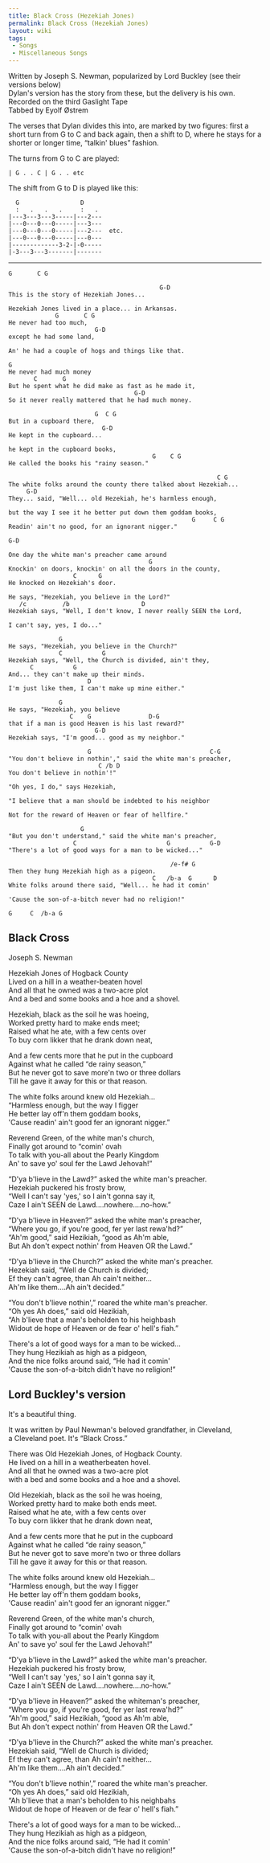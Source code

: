 ```yaml
---
title: Black Cross (Hezekiah Jones)
permalink: Black Cross (Hezekiah Jones)
layout: wiki
tags:
 - Songs
 - Miscellaneous Songs
---
```


Written by Joseph S. Newman, popularized by Lord Buckley (see their
versions below)  
Dylan's version has the story from these, but the delivery is his own.  
Recorded on the third Gaslight Tape  
Tabbed by Eyolf Østrem

The verses that Dylan divides this into, are marked by two figures:
first a short turn from G to C and back again, then a shift to D, where
he stays for a shorter or longer time, “talkin' blues” fashion.

The turns from G to C are played:

    | G . . C | G . . etc

The shift from G to D is played like this:

      G                 D
      :   .   .   .     :   .
    |---3---3---3-----|---2---
    |---0---0---0-----|---3---
    |---0---0---0-----|---2---  etc.
    |---0---0---0-----|---0---
    |-------------3-2-|-0-----
    |-3---3---3-------|-------

* * * * *

    G       C G

                                              G-D
    This is the story of Hezekiah Jones...

    Hezekiah Jones lived in a place... in Arkansas.
                 G       C G
    He never had too much,
                            G-D
    except he had some land,

    An' he had a couple of hogs and things like that.

    G
    He never had much money
           C       G
    But he spent what he did make as fast as he made it,
                                       G-D
    So it never really mattered that he had much money.

                            G  C G
    But in a cupboard there,
                              G-D
    He kept in the cupboard...

    he kept in the cupboard books,
                                            G    C G
    He called the books his "rainy season."

                                                              C G
    The white folks around the county there talked about Hezekiah...
         G-D
    They... said, "Well... old Hezekiah, he's harmless enough,

    but the way I see it he better put down them goddam books,
                                                       G     C G
    Readin' ain't no good, for an ignorant nigger."

    G-D

    One day the white man's preacher came around
                                           G
    Knockin' on doors, knockin' on all the doors in the county,
                      C      G
    He knocked on Hezekiah's door.

    He says, "Hezekiah, you believe in the Lord?"
       /c          /b                    D
    Hezekiah says, "Well, I don't know, I never really SEEN the Lord,

    I can't say, yes, I do..."

                  G
    He says, "Hezekiah, you believe in the Church?"
                  C           G
    Hezekiah says, "Well, the Church is divided, ain't they,
          C           G
    And... they can't make up their minds.
                          D
    I'm just like them, I can't make up mine either."

                  G
    He says, "Hezekiah, you believe
                     C    G                D-G
    that if a man is good Heaven is his last reward?"
                            G-D
    Hezekiah says, "I'm good... good as my neighbor."

                          G                                 C-G
    "You don't believe in nothin'," said the white man's preacher,
                             C /b D
    You don't believe in nothin'!"

    "Oh yes, I do," says Hezekiah,

    "I believe that a man should be indebted to his neighbor

    Not for the reward of Heaven or fear of hellfire."

                        G
    "But you don't understand," said the white man's preacher,
                      C                         G           G-D
    "There's a lot of good ways for a man to be wicked..."

                                                 /e-f# G
    Then they hung Hezekiah high as a pigeon.
                                            C   /b-a  G      D
    White folks around there said, "Well... he had it comin'

    'Cause the son-of-a-bitch never had no religion!"

    G     C  /b-a G

<h2>
Black Cross

</h2>
Joseph S. Newman

Hezekiah Jones of Hogback County  
Lived on a hill in a weather-beaten hovel  
And all that he owned was a two-acre plot  
And a bed and some books and a hoe and a shovel.

Hezekiah, black as the soil he was hoeing,  
Worked pretty hard to make ends meet;  
Raised what he ate, with a few cents over  
To buy corn likker that he drank down neat,

And a few cents more that he put in the cupboard  
Against what he called “de rainy season,”  
But he never got to save more'n two or three dollars  
Till he gave it away for this or that reason.

The white folks around knew old Hezekiah...  
“Harmless enough, but the way I figger  
He better lay off'n them goddam books,  
'Cause readin' ain't good fer an ignorant nigger.”

Reverend Green, of the white man's church,  
Finally got around to “comin' ovah  
To talk with you-all about the Pearly Kingdom  
An' to save yo' soul fer the Lawd Jehovah!”

“D'ya b'lieve in the Lawd?” asked the white man's preacher.  
Hezekiah puckered his frosty brow,  
“Well I can't say 'yes,' so I ain't gonna say it,  
Caze I ain't SEEN de Lawd....nowhere....no-how.”

“D'ya b'lieve in Heaven?” asked the white man's preacher,  
“Where you go, if you're good, fer yer last rewa'hd?”  
“Ah'm good,” said Hezikiah, “good as Ah'm able,  
But Ah don't expect nothin' from Heaven OR the Lawd.”

“D'ya b'lieve in the Church?” asked the white man's preacher.  
Hezekiah said, “Well de Church is divided;  
Ef they can't agree, than Ah cain't neither...  
Ah'm like them....Ah ain't decided.”

“You don't b'lieve nothin',” roared the white man's preacher.  
“Oh yes Ah does,” said old Hezikiah,  
“Ah b'lieve that a man's beholden to his heighbash  
Widout de hope of Heaven or de fear o' hell's fiah.”

There's a lot of good ways for a man to be wicked...  
They hung Hezikiah as high as a pidgeon,  
And the nice folks around said, “He had it comin'  
'Cause the son-of-a-bitch didn't have no religion!”

<h2 class="songversion">
Lord Buckley's version

</h2>
It's a beautiful thing.

It was written by Paul Newman's beloved grandfather, in Cleveland,  
a Cleveland poet. It's “Black Cross.”

There was Old Hezekiah Jones, of Hogback County.  
He lived on a hill in a weatherbeaten hovel.  
And all that he owned was a two-acre plot  
with a bed and some books and a hoe and a shovel.

Old Hezekiah, black as the soil he was hoeing,  
Worked pretty hard to make both ends meet.  
Raised what he ate, with a few cents over  
To buy corn likker that he drank down neat,

And a few cents more that he put in the cupboard  
Against what he called “de rainy season,”  
But he never got to save more'n two or three dollars  
Till he gave it away for this or that reason.

The white folks around knew old Hezekiah...  
“Harmless enough, but the way I figger  
He better lay off'n them goddam books,  
'Cause readin' ain't good fer an ignorant nigger.”

Reverend Green, of the white man's church,  
Finally got around to “comin' ovah  
To talk with you-all about the Pearly Kingdom  
An' to save yo' soul fer the Lawd Jehovah!”

“D'ya b'lieve in the Lawd?” asked the white man's preacher.  
Hezekiah puckered his frosty brow,  
“Well I can't say 'yes,' so I ain't gonna say it,  
Caze I ain't SEEN de Lawd....nowhere....no-how.”

“D'ya b'lieve in Heaven?” asked the whiteman's preacher,  
“Where you go, if you're good, fer yer last rewa'hd?”  
“Ah'm good,” said Hezikiah, “good as Ah'm able,  
But Ah don't expect nothin' from Heaven OR the Lawd.”

“D'ya b'lieve in the Church?” asked the white man's preacher.  
Hezekiah said, “Well de Church is divided;  
Ef they can't agree, than Ah cain't neither...  
Ah'm like them....Ah ain't decided.”

“You don't b'lieve nothin',” roared the white man's preacher.  
“Oh yes Ah does,” said old Hezikiah,  
“Ah b'lieve that a man's beholden to his neighbahs  
Widout de hope of Heaven or de fear o' hell's fiah.”

There's a lot of good ways for a man to be wicked...  
They hung Hezikiah as high as a pidgeon,  
And the nice folks around said, “He had it comin'  
'Cause the son-of-a-bitch didn't have no religion!”
